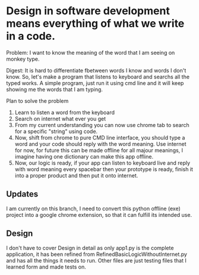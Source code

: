 # Design in software development means everything of what we write in a code.

Problem: I want to know the meaning of the word that I am seeing on monkey type.

Digest: It is hard to differentiate fbetween words I know and words I don't know. So, let's make a program that listens to keyboard and searchs all the typed works. A simple program, just run it using cmd line and it will keep showing me the words that I am typing.



Plan to solve the problem
1. Learn to listen a word from the keyboard
2. Search on internet what ever you get
3. From my current understanding you can now use chrome tab to search for a specific "string" using code. 
4. Now, shift from chrome to pure CMD line interface, you should type a word and your code should reply with the word meaning. Use internet for now, for future this can be made offline for all majour meanings, I imagine having one dictionary can make this app offline.
5. Now, our logic is ready, if your app can listen to keyboard live and reply with word meaning every spacebar then your prototype is ready, finish it into a proper product and then put it onto internet.

## Updates 

I am currently on this branch, I need to convert this python offline (exe) project into a google chrome extension, so that it can fulfill its intended use.

## Design

I don't have to cover Design in detail as only app1.py is the complete application, it has been refined from RefinedBasicLogicWithoutInternet.py and has all the things it needs to run. Other files are just testing files that I learned form and made tests on.